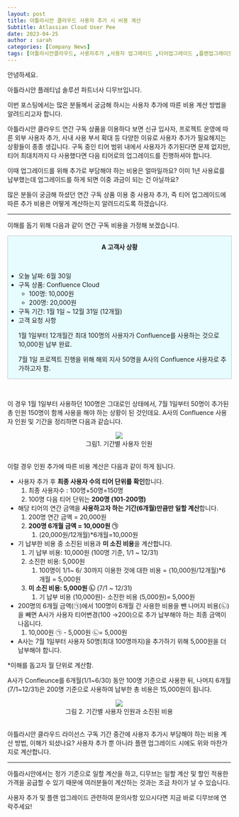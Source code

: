 ```yaml
---
layout: post
title: 아틀라시안 클라우드 사용자 추가 시 비용 계산
Subtitle: Atlassian Cloud User Pee
date: 2023-04-25
author : sarah
categories: [Company News]
tags: [아틀라시안클라우드, 사용자추가 ,사용자 업그레이드 ,티어업그레이드 ,플랜업그레이드 ,플랜변경 ,아틀라시안추가비용 ,아틀라시안업그레이드 ,추가비용계산 ]
---
```




안녕하세요.

아틀라시안 플래티넘 솔루션 파트너사 디무브입니다.

이번 포스팅에서는 많은 분들께서 궁금해 하시는 사용자 추가에 따른 비용 계산 방법을 알려드리고자 합니다.

아틀라시안 클라우드 연간 구독 상품을 이용하다 보면 신규 입사자, 프로젝트 운영에 따른 외부 사용자 추가, 사내 사용 부서 확대 등 다양한 이유로 사용자 추가가 필요해지는 상황들이 종종 생깁니다. 구독 중인 티어 범위 내에서 사용자가 추가된다면 문제 없지만, 티어 최대치까지 다 사용했다면 다음 티어로의 업그레이드를 진행하셔야 합니다.

이때 업그레이드를 위해 추가로 부담해야 하는 비용은 얼마일까요? 이미 1년 사용료를 납부했는데 업그레이드를 하게 되면 이중 과금이 되는 건 아닐까요? 

많은 분들이 궁금해 하셨던 연간 구독 상품 이용 중 사용자 추가, 즉 티어 업그레이드에 따른 추가 비용은 어떻게 계산하는지 알려드리도록 하겠습니다.

 

---



이해를 돕기 위해 다음과 같이 연간 구독 비용을 가정해 보겠습니다. 



<div style="width: 100%; border-collapse: collapse; border: 1px solid var(--ds-border, #C1C7D0);  background-color: rgb(230, 252, 255); ">
<p style="text-align: center;"> <strong> A 고객사 상황</strong></p> <br/>
<ul>
    <li>오늘 날짜: 6월 30일</li>
    <li>구독 상품: Confluence Cloud
        <ul>
            <li>100명: 10,000원</li>
            <li>200명: 20,000원</li>
        </ul>
    </li>
    <li>구독 기간: 1월 1일 ~ 12월 31일 (12개월)</li>
    <li>고객 요청 사항</li>
    <p>1월 1일부터 12개월간 최대 100명의 사용자가 Confluence를 사용하는 것으로 10,000원 납부 완료.</p>
    <p>7월 1일 프로젝트 진행을 위해 해외 지사 50명을 A사의 Confluence 사용자로 추가하고자 함.</p>
    </ul>
</div>


​    



이 경우 1월 1일부터 사용하던 100명은 그대로인 상태에서, 7월 1일부터 50명이 추가된 총 인원 150명이 함께 사용을 해야 하는 상황이 된 것인데요. A사의 Confluence 사용자 인원 및 기간을 정리하면 다음과 같습니다. 

<center><img src="https://api.media.atlassian.com/file/2e7d8df6-7d6c-4a29-92dd-2b64cea4e3fa/image?allowAnimated=true&client=590ec727-dc86-43ed-9d0b-3f79195d9307&collection=contentId-35420766251&height=718&max-age=2592000&mode=full-fit&token=eyJhbGciOiJIUzI1NiJ9.eyJpc3MiOiI1OTBlYzcyNy1kYzg2LTQzZWQtOWQwYi0zZjc5MTk1ZDkzMDciLCJhY2Nlc3MiOnsidXJuOmZpbGVzdG9yZTpjb2xsZWN0aW9uOmNvbnRlbnRJZC0zNTQyMDc2NjI1MSI6WyJyZWFkIl19LCJleHAiOjE2ODI0NzA5MTMsIm5iZiI6MTY4MjQ2ODAzM30.GYCo3vVMt2WgPNvz67ph2gYQscOZLkW7gyhX3wLj_p4&width=3072#media-blob-url=true&id=2e7d8df6-7d6c-4a29-92dd-2b64cea4e3fa&collection=contentId-35420766251&contextId=35420766251&height=220&width=941&alt="></center>

<center>그림1. 기간별 사용자 인원</center> 

<br/>

이럴 경우 인원 추가에 따른 비용 계산은 다음과 같이 하게 됩니다.

 

- 사용자 추가 후 **최종 사용자 수의 티어 단위를 확인**합니다.
  1. 최종 사용자수 : 100명+50명=150명
  2. 100명 다음 티어 단위는 **200명 (101-200명)**
- 해당 티어의 연간 금액을 **사용하고자 하는 기간(6개월)만큼만 일할 계산**합니다.
  1. 200명 연간 금액 = 20,000원 
  2. **200명 6개월 금액 = 10,000원 ㉠**
     1. (20,000원/12개월)*6개월=10,000원
- 기 납부한 비용 중 소진된 비용과 **미 소진 비용**을 계산합니다.
  1. 기 납부 비용: 10,000원 (100명 기준, 1/1 ~ 12/31)
  2. 소진한 비용: 5,000원 
     1. 100명이 1/1~ 6/ 30까지 이용한 것에 대한 비용 = (10,000원/12개월)*6개월 = 5,000원
  3. **미 소진 비용: 5,000원 ㉡** (7/1 ~ 12/31)
     1. 기 납부 비용 (10,000원)- 소진한 비용 (5,000원)= 5,000원
- 200명의 6개월 금액(㉠)에서 100명이 6개월 간 사용한 비용을 뺀 나머지 비용(㉡)을 빼면 A사가 사용자 티어변경(100 →200)으로 추가 납부해야 하는 최종 금액이 나옵니다.
  1. 10,000원 ㉠ - 5,000원 ㉡= 5,000원
- A사는 7월 1일부터 사용자 50명(최대 100명까지)을 추가하기 위해 5,000원을 더 납부해야 합니다.  

*이해를 돕고자 월 단위로 계산함.

 

A사가 Confleunce를 6개월(1/1~6/30) 동안 100명 기준으로 사용한 뒤, 나머지 6개월(7/1~12/31)은 200명 기준으로 사용하여 납부한 총 비용은 15,000원이 됩니다.



<center><img src="https://api.media.atlassian.com/file/4f1e1e2a-c987-478f-9d13-9704756ef5a0/image?allowAnimated=true&client=590ec727-dc86-43ed-9d0b-3f79195d9307&collection=contentId-35420766251&height=1508&max-age=2592000&mode=full-fit&token=eyJhbGciOiJIUzI1NiJ9.eyJpc3MiOiI1OTBlYzcyNy1kYzg2LTQzZWQtOWQwYi0zZjc5MTk1ZDkzMDciLCJhY2Nlc3MiOnsidXJuOmZpbGVzdG9yZTpjb2xsZWN0aW9uOmNvbnRlbnRJZC0zNTQyMDc2NjI1MSI6WyJyZWFkIl19LCJleHAiOjE2ODI0NzA5MTMsIm5iZiI6MTY4MjQ2ODAzM30.GYCo3vVMt2WgPNvz67ph2gYQscOZLkW7gyhX3wLj_p4&width=3072#media-blob-url=true&id=4f1e1e2a-c987-478f-9d13-9704756ef5a0&collection=contentId-35420766251&contextId=35420766251&height=507&width=1032&alt="></center>



<center>그림 2. 기간별 사용자 인원과 소진된 비용</center>

 <br/>

아틀라시안 클라우드 라이선스 구독 기간 중간에 사용자 추가시 부담해야 하는 비용 계산 방법, 이해가 되셨나요? 사용자 추가 뿐 아니라 플랜 업그레이드 시에도 위와 마찬가지로 계산합니다. 

 

------

 

아틀라시안에서는 정가 기준으로 일할 계산을 하고, 디무브는 일할 계산 및 할인 적용한 가격을 공급할 수 있기 때문에 여러분들이 계산하는 것과는 조금 차이가 날 수 있습니다. 

 

사용자 추가 및 플랜 업그레이드 관련하여 문의사항 있으시다면 지금 바로 디무브에 연락주세요!

 

